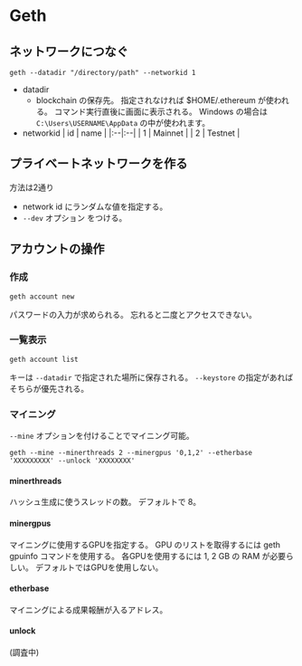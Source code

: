 # Geth

## ネットワークにつなぐ

```
geth --datadir "/directory/path" --networkid 1
```

* datadir
    * blockchain の保存先。 指定されなければ $HOME/.ethereum が使われる。 コマンド実行直後に画面に表示される。
    Windows の場合は `C:\Users\USERNAME\AppData` の中が使われます。
* networkid
    | id | name |
    |:--|:--|
    | 1 | Mainnet |
    | 2 | Testnet |


## プライベートネットワークを作る

方法は2通り

* network id にランダムな値を指定する。
* `--dev` オプション をつける。

## アカウントの操作

### 作成

```
geth account new
```

パスワードの入力が求められる。 忘れると二度とアクセスできない。

### 一覧表示

```
geth account list
```

キーは `--datadir` で指定された場所に保存される。 `--keystore` の指定があればそちらが優先される。

### マイニング

`--mine` オプションを付けることでマイニング可能。

```
geth --mine --minerthreads 2 --minergpus '0,1,2' --etherbase 'XXXXXXXXX' --unlock 'XXXXXXXX'
```

#### minerthreads

ハッシュ生成に使うスレッドの数。 デフォルトで 8。

#### minergpus

マイニングに使用するGPUを指定する。
GPU のリストを取得するには geth gpuinfo コマンドを使用する。
各GPUを使用するには 1, 2 GB の RAM が必要らしい。
デフォルトではGPUを使用しない。

#### etherbase

マイニングによる成果報酬が入るアドレス。

#### unlock

(調査中)
